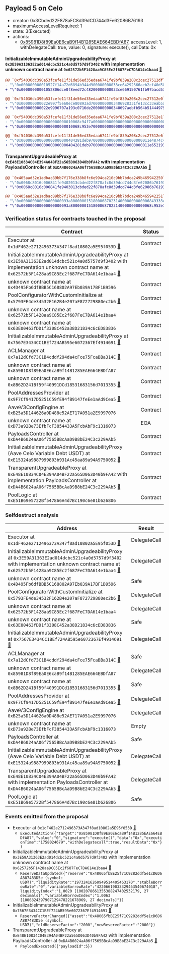 ## Payload 5 on Celo

- creator: 0x3Cbded22F878aFC8d39dCD744d3Fe62086B76193
- maximumAccessLevelRequired: 1
- state: 3(Executed)
- actions:
  - [0x85981D8f89Ea0E6caB9f14B1285EAE664EBDfA87](https://celoscan.io/tx/0x85981D8f89Ea0E6caB9f14B1285EAE664EBDfA87), accessLevel: 1, withDelegateCall: true, value: 0, signature: execute(), callData: 0x

#### InitializableImmutableAdminUpgradeabilityProxy at `0x3E59A31363E2ad014dcbc521c4a0d5757d9f3402` with implementation unknown contract name at `0x62572b5F1428aa9C85Ec2f687FeC7DA614e1baa4` [:ghost:](https://github.com/bgd-labs/aave-address-book  "AaveV3Celo.POOL")

```diff
@@ `0xf54036dc390a53fcefe11f31de56ed35edaa6741fe9bf839a208c2cec27512df` raw  @@
- "\"0x000000000010527f14a72d6894b344d900000000033ce64292366aeb2cf40d50\""
+ "\"0x00000000001052806dce0f8eed72c48200000000033ce669150761fb97bacd53\""

@@ `0xf54036dc390a53fcefe11f31de56ed35edaa6741fe9bf839a208c2cec27512e0` raw  @@
- "\"0x000000000022e997f5e60ece80893ad70000000003406928331fe13cc33eab5a\""
+ "\"0x000000000022e9996707a193c0716de2000000000340697aebfb564b51444979\""

@@ `0xf54036dc390a53fcefe11f31de56ed35edaa6741fe9bf839a208c2cec27512e1` raw  @@
- "\"0x00000000000000000000010068c94f7a00000000000000000000000000000000\""
+ "\"0x00000000000000000000010068c953e700000000000000000000000000000000\""

@@ `0xf54036dc390a53fcefe11f31de56ed35edaa6741fe9bf839a208c2cec27512e6` raw  @@
- "\"0x000000000000000000000404281deb970000000000000000000000011e4874c4\""
+ "\"0x000000000000000000000404281deb970000000000000000000000011e652193\""

```
#### TransparentUpgradeableProxy at `0xE48E10834C04E394A04BF22a565D063D40b9FA42` with implementation PayloadsController at `0xDA4B6024aA06f7565BBcAaD9B8bE24C3c229AAb5` [:ghost:](https://github.com/bgd-labs/aave-address-book  "GovernanceV3Celo.PAYLOADS_CONTROLLER")

```diff
@@ `0x405aad32e1adbac89bb7f176e338b8fc6e994ca210c9bb7bdca249b465942250` raw  @@
- "\"0x0068c8016c006841fe9402013cbded22f878afc8d39dcd744d3fe62086b76193\""
+ "\"0x0068c8016c006841fe9403013cbded22f878afc8d39dcd744d3fe62086b76193\""

@@ `0x405aad32e1adbac89bb7f176e338b8fc6e994ca210c9bb7bdca249b465942251` raw  @@
- "\"0x000000000000000000093a800000015180006870231400000000000068493334\""
+ "\"0x000000000000000000093a800000015180006870231400000000000068c953e7\""

```
### Verification status for contracts touched in the proposal

| Contract | Status |
|---------|------------|
| Executor at `0x1dF462e2712496373A347f8ad10802a5E95f053D` [:ghost:](https://github.com/bgd-labs/aave-address-book  "AaveV3Celo.ACL_ADMIN") | Contract |
| InitializableImmutableAdminUpgradeabilityProxy at `0x3E59A31363E2ad014dcbc521c4a0d5757d9f3402` with implementation unknown contract name at `0x62572b5F1428aa9C85Ec2f687FeC7DA614e1baa4` [:ghost:](https://github.com/bgd-labs/aave-address-book  "AaveV3Celo.POOL") | Contract |
| unknown contract name at `0x4D495Fb6dfBBB5C168802A97Eb039A17BF1B9596` | Contract |
| PoolConfiguratorWithCustomInitialize at `0x5793FE4de34532F162B4e207aF872729880ec2b6` [:ghost:](https://github.com/bgd-labs/aave-address-book  "AaveV3Celo.POOL_CONFIGURATOR_IMPL") | Contract |
| unknown contract name at `0x62572b5F1428aa9C85Ec2f687FeC7DA614e1baa4` | Contract |
| unknown contract name at `0x63E00463fDD1f3308C452a38D21834c6cED83836` | Contract |
| InitializableImmutableAdminUpgradeabilityProxy at `0x7567E3434CC1BEf724AB595e6072367Ef4914691` [:ghost:](https://github.com/bgd-labs/aave-address-book  "AaveV3Celo.POOL_CONFIGURATOR") | Contract |
| ACLManager at `0x7a12dCfd73C1B4cddf294da4cFce75FcaBBa314C` [:ghost:](https://github.com/bgd-labs/aave-address-book  "AaveV3Celo.ACL_MANAGER") | Contract |
| unknown contract name at `0x85981D8f89Ea0E6caB9f14B1285EAE664EBDfA87` | Contract |
| unknown contract name at `0x8B62D241Bf59f40991DCd18531683156d7013355` [:ghost:](https://github.com/bgd-labs/aave-address-book  "AaveV3Celo.ASSETS.USDC.INTEREST_RATE_STRATEGY") | Contract |
| PoolAddressesProvider at `0x9F7Cf9417D5251C59fE94fB9147feEe1aAd9Cea5` [:ghost:](https://github.com/bgd-labs/aave-address-book  "AaveV3Celo.POOL_ADDRESSES_PROVIDER") | Contract |
| AaveV3ConfigEngine at `0xB25a5D144626a0D488e52AE717A051a2E9997076` | Contract |
| unknown contract name at `0xD73a92Be73EfbFcF3854433A5FcbAbF9c1316073` | EOA |
| PayloadsController at `0xDA4B6024aA06f7565BBcAaD9B8bE24C3c229AAb5` | Contract |
| InitializableImmutableAdminUpgradeabilityProxy (Aave Celo Variable Debt USDT) at `0xE15324a9887999803b931Ac45aa89a94A9750052` [:ghost:](https://github.com/bgd-labs/aave-address-book  "AaveV3Celo.ASSETS.USDT.V_TOKEN") | Contract |
| TransparentUpgradeableProxy at `0xE48E10834C04E394A04BF22a565D063D40b9FA42` with implementation PayloadsController at `0xDA4B6024aA06f7565BBcAaD9B8bE24C3c229AAb5` [:ghost:](https://github.com/bgd-labs/aave-address-book  "GovernanceV3Celo.PAYLOADS_CONTROLLER") | Contract |
| PoolLogic at `0xE51B69e5722Bf547866A4d7Bc190c6e81b626806` | Contract |

### Selfdestruct analysis

| Address | Result |
|---------|------------|
| Executor at `0x1dF462e2712496373A347f8ad10802a5E95f053D` [:ghost:](https://github.com/bgd-labs/aave-address-book  "AaveV3Celo.ACL_ADMIN") | DelegateCall |
| InitializableImmutableAdminUpgradeabilityProxy at `0x3E59A31363E2ad014dcbc521c4a0d5757d9f3402` with implementation unknown contract name at `0x62572b5F1428aa9C85Ec2f687FeC7DA614e1baa4` [:ghost:](https://github.com/bgd-labs/aave-address-book  "AaveV3Celo.POOL") | DelegateCall |
| unknown contract name at `0x4D495Fb6dfBBB5C168802A97Eb039A17BF1B9596` | Safe |
| PoolConfiguratorWithCustomInitialize at `0x5793FE4de34532F162B4e207aF872729880ec2b6` [:ghost:](https://github.com/bgd-labs/aave-address-book  "AaveV3Celo.POOL_CONFIGURATOR_IMPL") | DelegateCall |
| unknown contract name at `0x62572b5F1428aa9C85Ec2f687FeC7DA614e1baa4` | DelegateCall |
| unknown contract name at `0x63E00463fDD1f3308C452a38D21834c6cED83836` | Safe |
| InitializableImmutableAdminUpgradeabilityProxy at `0x7567E3434CC1BEf724AB595e6072367Ef4914691` [:ghost:](https://github.com/bgd-labs/aave-address-book  "AaveV3Celo.POOL_CONFIGURATOR") | DelegateCall |
| ACLManager at `0x7a12dCfd73C1B4cddf294da4cFce75FcaBBa314C` [:ghost:](https://github.com/bgd-labs/aave-address-book  "AaveV3Celo.ACL_MANAGER") | Safe |
| unknown contract name at `0x85981D8f89Ea0E6caB9f14B1285EAE664EBDfA87` | DelegateCall |
| unknown contract name at `0x8B62D241Bf59f40991DCd18531683156d7013355` [:ghost:](https://github.com/bgd-labs/aave-address-book  "AaveV3Celo.ASSETS.USDC.INTEREST_RATE_STRATEGY") | Safe |
| PoolAddressesProvider at `0x9F7Cf9417D5251C59fE94fB9147feEe1aAd9Cea5` [:ghost:](https://github.com/bgd-labs/aave-address-book  "AaveV3Celo.POOL_ADDRESSES_PROVIDER") | DelegateCall |
| AaveV3ConfigEngine at `0xB25a5D144626a0D488e52AE717A051a2E9997076` | DelegateCall |
| unknown contract name at `0xD73a92Be73EfbFcF3854433A5FcbAbF9c1316073` | Empty |
| PayloadsController at `0xDA4B6024aA06f7565BBcAaD9B8bE24C3c229AAb5` | Safe |
| InitializableImmutableAdminUpgradeabilityProxy (Aave Celo Variable Debt USDT) at `0xE15324a9887999803b931Ac45aa89a94A9750052` [:ghost:](https://github.com/bgd-labs/aave-address-book  "AaveV3Celo.ASSETS.USDT.V_TOKEN") | DelegateCall |
| TransparentUpgradeableProxy at `0xE48E10834C04E394A04BF22a565D063D40b9FA42` with implementation PayloadsController at `0xDA4B6024aA06f7565BBcAaD9B8bE24C3c229AAb5` [:ghost:](https://github.com/bgd-labs/aave-address-book  "GovernanceV3Celo.PAYLOADS_CONTROLLER") | DelegateCall |
| PoolLogic at `0xE51B69e5722Bf547866A4d7Bc190c6e81b626806` | Safe |

### Events emitted from the proposal

- Executor at `0x1dF462e2712496373A347f8ad10802a5E95f053D` [:ghost:](https://github.com/bgd-labs/aave-address-book  "AaveV3Celo.ACL_ADMIN")
  - `ExecutedAction({"target":"0x85981D8f89Ea0E6caB9f14B1285EAE664EBDfA87","value":"0","signature":"execute()","data":"0x","executionTime":"1758024679","withDelegatecall":true,"resultData":"0x"})`
- InitializableImmutableAdminUpgradeabilityProxy at `0x3E59A31363E2ad014dcbc521c4a0d5757d9f3402` with implementation unknown contract name at `0x62572b5F1428aa9C85Ec2f687FeC7DA614e1baa4` [:ghost:](https://github.com/bgd-labs/aave-address-book  "AaveV3Celo.POOL")
  - `ReserveDataUpdated({"reserve":"0x48065fbBE25f71C9282ddf5e1cD6D6A887483D5e (symbol: USD₮)","liquidityRate":"19732416260949514405463170","stableBorrowRate":"0","variableBorrowRate":"42206619033329463540674018","liquidityIndex":"1.0020 [1002078661355388247402532179, 27 decimals]","variableBorrowIndex":"1.0063 [1006324397907129478221678969, 27 decimals]"})`
- InitializableImmutableAdminUpgradeabilityProxy at `0x7567E3434CC1BEf724AB595e6072367Ef4914691` [:ghost:](https://github.com/bgd-labs/aave-address-book  "AaveV3Celo.POOL_CONFIGURATOR")
  - `ReserveFactorChanged({"asset":"0x48065fbBE25f71C9282ddf5e1cD6D6A887483D5e (symbol: USD₮)","oldReserveFactor":"2000","newReserveFactor":"2000"})`
- TransparentUpgradeableProxy at `0xE48E10834C04E394A04BF22a565D063D40b9FA42` with implementation PayloadsController at `0xDA4B6024aA06f7565BBcAaD9B8bE24C3c229AAb5` [:ghost:](https://github.com/bgd-labs/aave-address-book  "GovernanceV3Celo.PAYLOADS_CONTROLLER")
  - `PayloadExecuted({"payloadId":5})`
